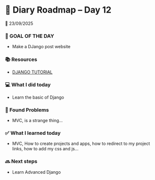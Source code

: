 # 🚀 Diary Roadmap – Day 12
📅 23/09/2025 

### 🎯 GOAL OF THE DAY
-   Make a DJango post website

### 📚 Resources
- [DJANGO TUTORIAL](https://www.youtube.com/watch?v=Rp5vd34d-z4)

### 💻 What I did today
- Learn the basic of Django

### 🤔 Found Problems
-  MVC, is a strange thing...

### ✅ What I learned today
-  MVC, How to create projects and apps, how to redirect to my project links, how to add my css and js...                                                          

### 🔜 Next steps
- Learn Advanced Django
